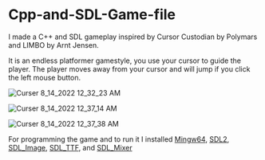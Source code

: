 # Cpp-and-SDL-Game-file
I made a C++ and SDL gameplay inspired by Cursor Custodian by Polymars and LIMBO by Arnt Jensen. 

It is an endless platformer gamestyle, you use your cursor to guide the player. The player moves away from your cursor and will jump if you click the left mouse button.

![Curser 8_14_2022 12_32_23 AM](https://user-images.githubusercontent.com/110944766/184507367-4f27ef0e-e8a3-4c8c-bf6f-fa0a2ffdaa8b.png)

![Curser 8_14_2022 12_37_14 AM](https://user-images.githubusercontent.com/110944766/184507490-76e18aab-727b-4d98-b659-3ef116e26b3e.png)

![Curser 8_14_2022 12_37_38 AM](https://user-images.githubusercontent.com/110944766/184507504-a109d453-a40e-432c-9a99-f674b9357515.png)

For programming the game and to run it I installed [Mingw64](https://sourceforge.net/projects/mingw-w64/files/Toolchains%20targetting%20Win64/Personal%20Builds/mingw-builds/8.1.0/threads-win32/seh/x86_64-8.1.0-release-win32-seh-rt_v6-rev0.7z/download), [SDL2](https://www.libsdl.org/download-2.0.php), [SDL_Image](https://www.libsdl.org/projects/SDL_image/), [SDL_TTF](https://www.libsdl.org/projects/SDL_ttf/), and [SDL_Mixer](https://www.libsdl.org/projects/SDL_mixer/)
